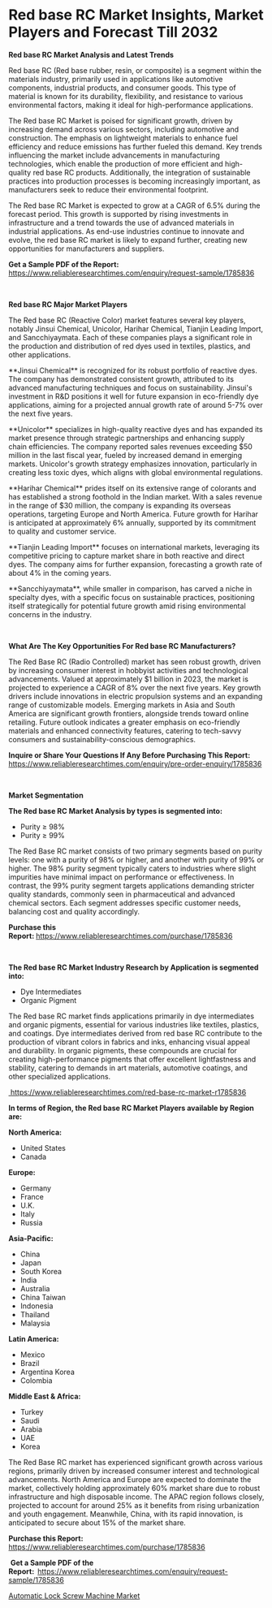 <p><h1>Red base RC Market Insights, Market Players and Forecast Till 2032</h1></p><p><strong>Red base RC Market Analysis and Latest Trends</strong></p>
<p><p>Red base RC (Red base rubber, resin, or composite) is a segment within the materials industry, primarily used in applications like automotive components, industrial products, and consumer goods. This type of material is known for its durability, flexibility, and resistance to various environmental factors, making it ideal for high-performance applications.</p><p>The Red base RC Market is poised for significant growth, driven by increasing demand across various sectors, including automotive and construction. The emphasis on lightweight materials to enhance fuel efficiency and reduce emissions has further fueled this demand. Key trends influencing the market include advancements in manufacturing technologies, which enable the production of more efficient and high-quality red base RC products. Additionally, the integration of sustainable practices into production processes is becoming increasingly important, as manufacturers seek to reduce their environmental footprint.</p><p>The Red base RC Market is expected to grow at a CAGR of 6.5% during the forecast period. This growth is supported by rising investments in infrastructure and a trend towards the use of advanced materials in industrial applications. As end-use industries continue to innovate and evolve, the red base RC market is likely to expand further, creating new opportunities for manufacturers and suppliers.</p></p>
<p><strong>Get a Sample PDF of the Report:&nbsp;</strong> <a href="https://www.reliableresearchtimes.com/enquiry/request-sample/1785836?utm_campaign=3297&utm_medium=2&utm_source=Github&utm_content=ia&utm_term=25032025&utm_id=red-base-rc">https://www.reliableresearchtimes.com/enquiry/request-sample/1785836</a></p>
<p>&nbsp;</p>
<p><strong>Red base RC Major Market Players</strong></p>
<p><p>The Red base RC (Reactive Color) market features several key players, notably Jinsui Chemical, Unicolor, Harihar Chemical, Tianjin Leading Import, and Sancchiyaymata. Each of these companies plays a significant role in the production and distribution of red dyes used in textiles, plastics, and other applications.</p><p>**Jinsui Chemical** is recognized for its robust portfolio of reactive dyes. The company has demonstrated consistent growth, attributed to its advanced manufacturing techniques and focus on sustainability. Jinsui's investment in R&D positions it well for future expansion in eco-friendly dye applications, aiming for a projected annual growth rate of around 5-7% over the next five years.</p><p>**Unicolor** specializes in high-quality reactive dyes and has expanded its market presence through strategic partnerships and enhancing supply chain efficiencies. The company reported sales revenues exceeding $50 million in the last fiscal year, fueled by increased demand in emerging markets. Unicolor's growth strategy emphasizes innovation, particularly in creating less toxic dyes, which aligns with global environmental regulations.</p><p>**Harihar Chemical** prides itself on its extensive range of colorants and has established a strong foothold in the Indian market. With a sales revenue in the range of $30 million, the company is expanding its overseas operations, targeting Europe and North America. Future growth for Harihar is anticipated at approximately 6% annually, supported by its commitment to quality and customer service.</p><p>**Tianjin Leading Import** focuses on international markets, leveraging its competitive pricing to capture market share in both reactive and direct dyes. The company aims for further expansion, forecasting a growth rate of about 4% in the coming years.</p><p>**Sancchiyaymata**, while smaller in comparison, has carved a niche in specialty dyes, with a specific focus on sustainable practices, positioning itself strategically for potential future growth amid rising environmental concerns in the industry.</p></p>
<p>&nbsp;</p>
<p><strong>What Are The Key Opportunities For Red base RC Manufacturers?</strong></p>
<p><p>The Red Base RC (Radio Controlled) market has seen robust growth, driven by increasing consumer interest in hobbyist activities and technological advancements. Valued at approximately $1 billion in 2023, the market is projected to experience a CAGR of 8% over the next five years. Key growth drivers include innovations in electric propulsion systems and an expanding range of customizable models. Emerging markets in Asia and South America are significant growth frontiers, alongside trends toward online retailing. Future outlook indicates a greater emphasis on eco-friendly materials and enhanced connectivity features, catering to tech-savvy consumers and sustainability-conscious demographics.</p></p>
<p><strong>Inquire or Share Your Questions If Any Before Purchasing This Report:</strong> <a href="https://www.reliableresearchtimes.com/enquiry/pre-order-enquiry/1785836?utm_campaign=3297&utm_medium=2&utm_source=Github&utm_content=ia&utm_term=25032025&utm_id=red-base-rc">https://www.reliableresearchtimes.com/enquiry/pre-order-enquiry/1785836</a></p>
<p>&nbsp;</p>
<p><strong>Market Segmentation</strong></p>
<p><strong>The Red base RC Market Analysis by types is segmented into:</strong></p>
<p><ul><li>Purity ≥ 98%</li><li>Purity ≥ 99%</li></ul></p>
<p><p>The Red Base RC market consists of two primary segments based on purity levels: one with a purity of 98% or higher, and another with purity of 99% or higher. The 98% purity segment typically caters to industries where slight impurities have minimal impact on performance or effectiveness. In contrast, the 99% purity segment targets applications demanding stricter quality standards, commonly seen in pharmaceutical and advanced chemical sectors. Each segment addresses specific customer needs, balancing cost and quality accordingly.</p></p>
<p><strong>Purchase this Report:&nbsp;</strong><a href="https://www.reliableresearchtimes.com/purchase/1785836?utm_campaign=3297&utm_medium=2&utm_source=Github&utm_content=ia&utm_term=25032025&utm_id=red-base-rc">https://www.reliableresearchtimes.com/purchase/1785836</a></p>
<p>&nbsp;</p>
<p><strong>The Red base RC Market Industry Research by Application is segmented into:</strong></p>
<p><ul><li>Dye Intermediates</li><li>Organic Pigment</li></ul></p>
<p><p>The Red base RC market finds applications primarily in dye intermediates and organic pigments, essential for various industries like textiles, plastics, and coatings. Dye intermediates derived from red base RC contribute to the production of vibrant colors in fabrics and inks, enhancing visual appeal and durability. In organic pigments, these compounds are crucial for creating high-performance pigments that offer excellent lightfastness and stability, catering to demands in art materials, automotive coatings, and other specialized applications.</p></p>
<p><a href="https://www.reliableresearchtimes.com/red-base-rc-market-r1785836?utm_campaign=3297&utm_medium=2&utm_source=Github&utm_content=ia&utm_term=25032025&utm_id=red-base-rc">&nbsp;https://www.reliableresearchtimes.com/red-base-rc-market-r1785836</a></p>
<p><strong>In terms of Region, the Red base RC Market Players available by Region are:</strong></p>
<p>
    <p> <strong> North America: </strong>
        <ul>
            <li>United States</li>
            <li>Canada</li>
        </ul>
        </p> 
    <p> <strong> Europe: </strong>
        <ul>
            <li>Germany</li>
            <li>France</li>
            <li>U.K.</li>
            <li>Italy</li>
            <li>Russia</li>
        </ul>
        </p> 
    <p> <strong> Asia-Pacific: </strong>
        <ul>
            <li>China</li>
            <li>Japan</li>
            <li>South Korea</li>
            <li>India</li>
            <li>Australia</li>
            <li>China Taiwan</li>
            <li>Indonesia</li>
            <li>Thailand</li>
            <li>Malaysia</li>
        </ul>
        </p> 
    <p> <strong> Latin America: </strong>
        <ul>
            <li>Mexico</li>
            <li>Brazil</li>
            <li>Argentina Korea</li>
            <li>Colombia</li>
        </ul>
        </p> 
    <p> <strong> Middle East & Africa: </strong>
        <ul>
            <li>Turkey</li>
            <li>Saudi</li>
            <li>Arabia</li>
            <li>UAE</li>
            <li>Korea</li>
        </ul>
    </p>
    </p>
<p><p>The Red Base RC market has experienced significant growth across various regions, primarily driven by increased consumer interest and technological advancements. North America and Europe are expected to dominate the market, collectively holding approximately 60% market share due to robust infrastructure and high disposable income. The APAC region follows closely, projected to account for around 25% as it benefits from rising urbanization and youth engagement. Meanwhile, China, with its rapid innovation, is anticipated to secure about 15% of the market share.</p></p>
<p><strong>Purchase this Report: </strong><a href="https://www.reliableresearchtimes.com/purchase/1785836?utm_campaign=3297&utm_medium=2&utm_source=Github&utm_content=ia&utm_term=25032025&utm_id=red-base-rc">https://www.reliableresearchtimes.com/purchase/1785836</a></p>
<p>&nbsp;<strong>Get a Sample PDF of the Report:&nbsp;&nbsp;</strong><a href="https://www.reliableresearchtimes.com/enquiry/request-sample/1785836?utm_campaign=3297&utm_medium=2&utm_source=Github&utm_content=ia&utm_term=25032025&utm_id=red-base-rc">https://www.reliableresearchtimes.com/enquiry/request-sample/1785836</a></p>
<p><strong></strong></p>
<p><p><a href="https://github.com/marteionun0/Market-Research-Report-List-1/blob/main/automatic-lock-screw-machine-market.md?utm_campaign=3297&utm_medium=2&utm_source=Github&utm_content=ia&utm_term=25032025&utm_id=red-base-rc">Automatic Lock Screw Machine Market</a></p></p>